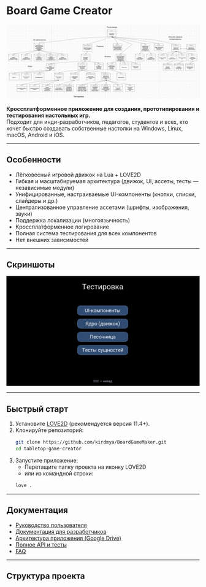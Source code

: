 # Board Game Creator

![arch](docs/architecture.png)

**Кроссплатформенное приложение для создания, прототипирования и тестирования настольных игр.**  
Подходит для инди-разработчиков, педагогов, студентов и всех, кто хочет быстро создавать собственные настолки на Windows, Linux, macOS, Android и iOS.

---

## Особенности

- Лёгковесный игровой движок на Lua + LOVE2D
- Гибкая и масштабируемая архитектура (движок, UI, ассеты, тесты — независимые модули)
- Унифицированные, настраиваемые UI-компоненты (кнопки, списки, слайдеры и др.)
- Централизованное управление ассетами (шрифты, изображения, звуки)
- Поддержка локализации (многоязычность)
- Кроссплатформенное логирование
- Полная система тестирования для всех компонентов
- Нет внешних зависимостей

---

## Скриншоты

![menu](docs/test_core.png)

---

## Быстрый старт

1. Установите [LOVE2D](https://love2d.org/) (рекомендуется версия 11.4+).
2. Клонируйте репозиторий:
    ```bash
    git clone https://github.com/kirdmya/BoardGameMaker.git
    cd tabletop-game-creator
    ```
3. Запустите приложение:
    - Перетащите папку проекта на иконку LOVE2D  
    - или из командной строки:
    ```bash
    love .
    ```

---

## Документация

- [Руководство пользователя](docs/USAGE.md)
- [Документация для разработчиков](docs/DEVELOP.md)
- [Архитектура приложения (Google Drive)](https://drive.google.com/file/d/1NGn5jJ0iJ0-tImD68ZDAlXl-6SXQmU9M/view?usp=sharing)
- [Полное API и тесты](docs/API.md)
- [FAQ](docs/FAQ.md)

---

## Структура проекта

